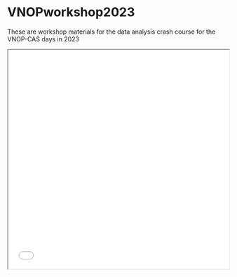 # VNOPworkshop2023
These are workshop materials for the data analysis crash course for the VNOP-CAS days in 2023

<iframe src="1_script/markdown.html" width="100%" height="500"></iframe>

